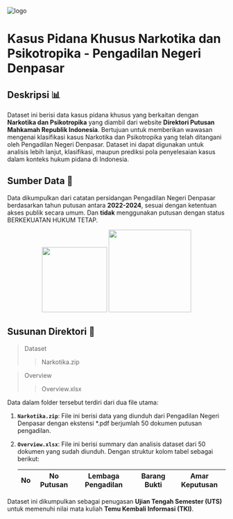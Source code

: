 ![logo](https://github.com/user-attachments/assets/a0bb6ec9-bc17-441e-8604-681d4939d72f)

# Kasus Pidana Khusus Narkotika dan Psikotropika - Pengadilan Negeri Denpasar

## Deskripsi 📊

Dataset ini berisi data kasus pidana khusus yang berkaitan dengan **Narkotika dan Psikotropika** yang diambil dari website **Direktori Putusan Mahkamah Republik Indonesia**. Bertujuan untuk memberikan wawasan mengenai klasifikasi kasus Narkotika dan Psikotropika yang telah ditangani oleh Pengadilan Negeri Denpasar. Dataset ini dapat digunakan untuk analisis lebih lanjut, klasifikasi, maupun prediksi pola penyelesaian kasus dalam konteks hukum pidana di Indonesia.

## Sumber Data 📄

Data dikumpulkan dari catatan persidangan Pengadilan Negeri Denpasar berdasarkan tahun putusan antara **2022-2024**, sesuai dengan ketentuan akses publik secara umum. Dan **tidak** menggunakan putusan dengan status BERKEKUATAN HUKUM TETAP.

<p align="center">
  <img src="https://github.com/user-attachments/assets/71fa7563-1058-4d51-aac5-a9063f254dac" width="150"/>
  <img src="https://github.com/user-attachments/assets/3f1f7f78-3f18-4c51-a9dc-db8411570abf" width="190"/>
</p>

## Susunan Direktori 📂

> Dataset
>> Narkotika.zip
   
> Overview
>> Overview.xlsx

Data dalam folder tersebut terdiri dari dua file utama:
1. **`Narkotika.zip`**: File ini berisi data yang diunduh dari Pengadilan Negeri Denpasar dengan ekstensi *.pdf berjumlah 50 dokumen putusan pengadilan.
2. **`Overview.xlsx`**: File ini berisi summary dan analisis dataset dari 50 dokumen yang sudah diunduh. Dengan struktur kolom tabel sebagai berikut:
 
    | No | No Putusan | Lembaga Pengadilan | Barang Bukti | Amar Keputusan | 
    |-------|---------------|-------------|------------------|-----------------------|

Dataset ini dikumpulkan sebagai penugasan **Ujian Tengah Semester (UTS)** untuk memenuhi nilai mata kuliah **Temu Kembali Informasi (TKI)**.
  
